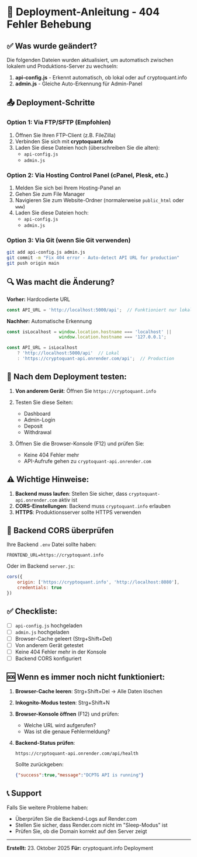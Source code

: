 # 🚀 Deployment-Anleitung - 404 Fehler Behebung

## ✅ Was wurde geändert?

Die folgenden Dateien wurden aktualisiert, um automatisch zwischen lokalem und Produktions-Server zu wechseln:

1. **api-config.js** - Erkennt automatisch, ob lokal oder auf cryptoquant.info
2. **admin.js** - Gleiche Auto-Erkennung für Admin-Panel

## 📤 Deployment-Schritte

### Option 1: Via FTP/SFTP (Empfohlen)

1. Öffnen Sie Ihren FTP-Client (z.B. FileZilla)
2. Verbinden Sie sich mit **cryptoquant.info**
3. Laden Sie diese Dateien hoch (überschreiben Sie die alten):
   - `api-config.js`
   - `admin.js`

### Option 2: Via Hosting Control Panel (cPanel, Plesk, etc.)

1. Melden Sie sich bei Ihrem Hosting-Panel an
2. Gehen Sie zum File Manager
3. Navigieren Sie zum Website-Ordner (normalerweise `public_html` oder `www`)
4. Laden Sie diese Dateien hoch:
   - `api-config.js`
   - `admin.js`

### Option 3: Via Git (wenn Sie Git verwenden)

```bash
git add api-config.js admin.js
git commit -m "Fix 404 error - Auto-detect API URL for production"
git push origin main
```

## 🔍 Was macht die Änderung?

**Vorher:** Hardcodierte URL
```javascript
const API_URL = 'http://localhost:5000/api';  // Funktioniert nur lokal!
```

**Nachher:** Automatische Erkennung
```javascript
const isLocalhost = window.location.hostname === 'localhost' || 
                    window.location.hostname === '127.0.0.1';

const API_URL = isLocalhost 
    ? 'http://localhost:5000/api'  // Lokal
    : 'https://cryptoquant-api.onrender.com/api';  // Production
```

## 🧪 Nach dem Deployment testen:

1. **Von anderem Gerät**: Öffnen Sie `https://cryptoquant.info`
2. Testen Sie diese Seiten:
   - Dashboard
   - Admin-Login
   - Deposit
   - Withdrawal
   
3. Öffnen Sie die Browser-Konsole (F12) und prüfen Sie:
   - Keine 404 Fehler mehr
   - API-Aufrufe gehen zu `cryptoquant-api.onrender.com`

## ⚠️ Wichtige Hinweise:

1. **Backend muss laufen**: Stellen Sie sicher, dass `cryptoquant-api.onrender.com` aktiv ist
2. **CORS-Einstellungen**: Backend muss `cryptoquant.info` erlauben
3. **HTTPS**: Produktionsserver sollte HTTPS verwenden

## 🔧 Backend CORS überprüfen

Ihre Backend `.env` Datei sollte haben:
```
FRONTEND_URL=https://cryptoquant.info
```

Oder im Backend `server.js`:
```javascript
cors({
    origin: ['https://cryptoquant.info', 'http://localhost:8080'],
    credentials: true
})
```

## ✅ Checkliste:

- [ ] `api-config.js` hochgeladen
- [ ] `admin.js` hochgeladen
- [ ] Browser-Cache geleert (Strg+Shift+Del)
- [ ] Von anderem Gerät getestet
- [ ] Keine 404 Fehler mehr in der Konsole
- [ ] Backend CORS konfiguriert

## 🆘 Wenn es immer noch nicht funktioniert:

1. **Browser-Cache leeren**: Strg+Shift+Del → Alle Daten löschen
2. **Inkognito-Modus testen**: Strg+Shift+N
3. **Browser-Konsole öffnen** (F12) und prüfen:
   - Welche URL wird aufgerufen?
   - Was ist die genaue Fehlermeldung?

4. **Backend-Status prüfen**:
   ```
   https://cryptoquant-api.onrender.com/api/health
   ```
   Sollte zurückgeben:
   ```json
   {"success":true,"message":"DCPTG API is running"}
   ```

## 📞 Support

Falls Sie weitere Probleme haben:
- Überprüfen Sie die Backend-Logs auf Render.com
- Stellen Sie sicher, dass Render.com nicht im "Sleep-Modus" ist
- Prüfen Sie, ob die Domain korrekt auf den Server zeigt

---

**Erstellt:** 23. Oktober 2025
**Für:** cryptoquant.info Deployment






